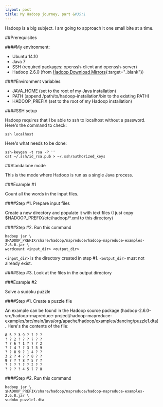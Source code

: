 ```yaml
---
layout: post
title: My Hadoop journey, part &#35;1
---
```


Hadoop is a big subject. I am going to approach it one small bite at a time.

##Prerequisites

####My environment:

- Ubuntu 14.10
- Java 7
- SSH (required packages: openssh-client and openssh-server)
- Hadoop 2.6.0 (from [Hadoop Download Mirrors](http://www.apache.org/dyn/closer.cgi/hadoop){:target="_blank"})

####Environment variables

- JAVA_HOME (set to the root of my Java installation)
- PATH (append /path/to/hadoop-installation/bin to the existing PATH)
- HADOOP_PREFIX (set to the root of my Hadoop installation)

####SSH setup

Hadoop requires that I be able to ssh to localhost without a password. Here's the command to check:

~~~
ssh localhost
~~~

Here's what needs to be done:

~~~
ssh-keygen -t rsa -P ''
cat ~/.ssh/id_rsa.pub > ~/.ssh/authorized_keys
~~~

##Standalone mode

This is the mode where Hadoop is run as a single Java process.

###Example #1

Count all the words in the input files.

####Step #1. Prepare input files

Create a new directory and populate it with text files (I just copy $HADOOP_PREFIX/etc/hadoop/*.xml to this directory)

####Step #2. Run this command

~~~
hadoop jar \
$HADOOP_PREFIX/share/hadoop/mapreduce/hadoop-mapreduce-examples-2.6.0.jar \
wordcount <input_dir> <output_dir>
~~~

`<input_dir>` is the directory created in step #1. `<output_dir>` must not already exist.

####Step #3. Look at the files in the output directory

###Example #2

Solve a sudoku puzzle

####Step #1. Create a puzzle file

An example can be found in the Hadoop source package
(hadoop-2.6.0-src/hadoop-mapreduce-project/hadoop-mapreduce-examples/src/main/java/org/apache/hadoop/examples/dancing/puzzle1.dta).
Here's the contents of the file:

~~~
8 5 ? 3 9 ? ? ? ?
? ? 2 ? ? ? ? ? ?
? ? 6 ? 1 ? ? ? 2
? ? 4 ? ? 3 ? 5 9
? ? 8 9 ? 1 4 ? ?
3 2 ? 4 ? ? 8 ? ?
9 ? ? ? 8 ? 5 ? ?
? ? ? ? ? ? 2 ? ?
? ? ? ? 4 5 ? 7 8
~~~

####Step #2. Run this command

~~~
hadoop jar \
$HADOOP_PREFIX/share/hadoop/mapreduce/hadoop-mapreduce-examples-2.6.0.jar \
sudoku puzzle1.dta
~~~
